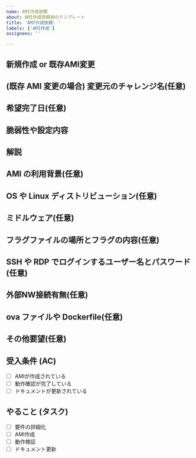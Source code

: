 ```yaml
---
name: AMI作成依頼
about: AMI作成依頼用のテンプレート
title: 'AMI作成依頼: '
labels: ['AMI作成']
assignees: ''

---
```


## 新規作成 or 既存AMI変更

<!-- 新規作成 または 変更 -->

## (既存 AMI 変更の場合) 変更元のチャレンジ名(任意)

## 希望完了日(任意)

## 脆弱性や設定内容

<!-- AMIに含める脆弱性や設定内容を詳しく記載 -->

## 解説

<!-- チャレンジの解法や手順について -->

## AMI の利用背景(任意)

## OS や Linux ディストリビューション(任意)

## ミドルウェア(任意)

## フラグファイルの場所とフラグの内容(任意)

## SSH や RDP でログインするユーザー名とパスワード(任意)

## 外部NW接続有無(任意)

## ova ファイルや Dockerfile(任意)

## その他要望(任意)

## 受入条件 (AC)

- [ ] AMIが作成されている
- [ ] 動作確認が完了している
- [ ] ドキュメントが更新されている

## やること (タスク)

- [ ] 要件の詳細化
- [ ] AMI作成
- [ ] 動作検証
- [ ] ドキュメント更新